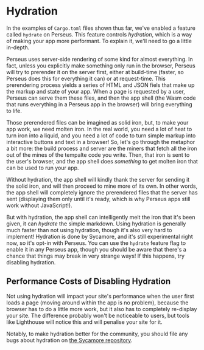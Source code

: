 # Hydration

In the examples of `Cargo.toml` files shown thus far, we've enabled a feature called `hydrate` on Perseus. This feature controls _hydration_, which is a way of making your app more performant. To explain it, we'll need to go a little in-depth.

Perseus uses server-side rendering of some kind for almost everything. In fact, unless you explicitly make something only run in the browser, Perseus will try to prerender it on the server first, either at build-time (faster, so Perseus does this for everything it can) or at request-time. This prerendering process yields a series of HTML and JSON fiels that make up the markup and state of your app. When a page is requested by a user, Perseus can serve them these files, and then the app shell (the Wasm code that runs everything in a Perseus app in the browser) will bring everything to life.

Those prerendered files can be imagined as solid iron, but, to make your app work, we need molten iron. In the real world, you need a lot of heat to turn iron into a liquid, and you need a lot of code to turn simple markup into interactive buttons and text in a browser! So, let's go through the metaphor a bit more: the build process and server are the miners that fetch all the iron out of the mines of the tempalte code you write. Then, that iron is sent to the user's browser, and the app shell does _something_ to get molten iron that can be used to run your app.

Without hydration, the app shell will kindly thank the server for sending it the solid iron, and will then proceed to mine more of its own. In other words, the app shell will completely ignore the prerendered files that the server has sent (displaying them only until it's ready, which is why Perseus apps still work without JavaScript!).

But with hydration, the app shell can intelligently melt the iron that it's been given, it can _hydrate_ the simple markdown. Using hydration is generally much faster than not using hydration, though it's also very hard to implement! Hydration is done by Sycamore, and it's still experimental right now, so it's opt-in with Perseus. You can use the `hydrate` feature flag to enable it in any Perseus app, though you should be aware that there's a chance that things may break in very strange ways! If this happens, try disabling hydration.

## Performance Costs of Disabling Hydration

Not using hydration will impact your site's performance when the user first loads a page (moving around within the app is no problem), because the browser has to do a little more work, but it also has to completely re-display your site. The difference probably won't be noticeable to users, but tools like Lighthouse will notice this and will penalise your site for it.

Notably, to make hydration better for the community, you should file any bugs about hydration on [the Sycamore repository](https://github.com/sycamore-rs/sycamore).
